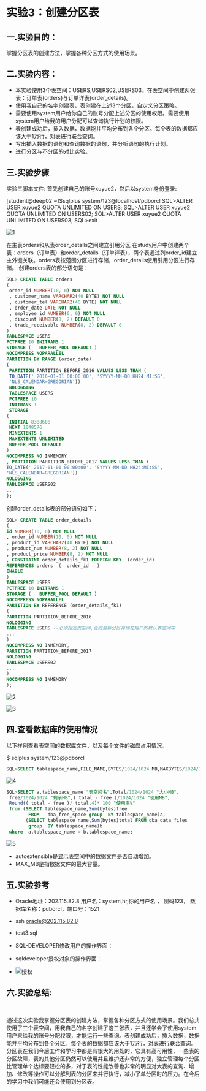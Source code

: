 # 实验3：创建分区表

## 一.实验目的：

掌握分区表的创建方法，掌握各种分区方式的使用场景。

## 二.实验内容：
- 本实验使用3个表空间：USERS,USERS02,USERS03。在表空间中创建两张表：订单表(orders)与订单详表(order_details)。
- 使用我自己的名字创建表，表创建在上述3个分区，自定义分区策略。
- 需要使用system用户给你自己的账号分配上述分区的使用权限。需要使用system用户给我的用户分配可以查询执行计划的权限。
- 表创建成功后，插入数据，数据能并平均分布到各个分区。每个表的数据都应该大于1万行，对表进行联合查询。
- 写出插入数据的语句和查询数据的语句，并分析语句的执行计划。
- 进行分区与不分区的对比实验。

## 三.实验步骤

实验三脚本文件:
首先创建自己的账号xuyue2，然后以system身份登录:

[student@deep02 ~]$sqlplus system/123@localhost/pdborcl
SQL>ALTER USER xuyue2 QUOTA UNLIMITED ON USERS;
SQL>ALTER USER xuyue2 QUOTA UNLIMITED ON USERS02;
SQL>ALTER USER xuyue2 QUOTA UNLIMITED ON USERS03;
SQL>exit

![1](..\test3\1.png)

在主表orders和从表order_details之间建立引用分区
在study用户中创建两个表：orders（订单表）和order_details（订单详表），两个表通过列order_id建立主外键关联。orders表按范围分区进行存储，order_details使用引用分区进行存储。
创建orders表的部分语句是：

```sql
SQL> CREATE TABLE orders 
(
 order_id NUMBER(10, 0) NOT NULL 
 , customer_name VARCHAR2(40 BYTE) NOT NULL 
 , customer_tel VARCHAR2(40 BYTE) NOT NULL 
 , order_date DATE NOT NULL 
 , employee_id NUMBER(6, 0) NOT NULL 
 , discount NUMBER(8, 2) DEFAULT 0 
 , trade_receivable NUMBER(8, 2) DEFAULT 0 
) 
TABLESPACE USERS 
PCTFREE 10 INITRANS 1 
STORAGE (   BUFFER_POOL DEFAULT ) 
NOCOMPRESS NOPARALLEL 
PARTITION BY RANGE (order_date) 
(
 PARTITION PARTITION_BEFORE_2016 VALUES LESS THAN (
 TO_DATE(' 2016-01-01 00:00:00', 'SYYYY-MM-DD HH24:MI:SS', 
 'NLS_CALENDAR=GREGORIAN')) 
 NOLOGGING 
 TABLESPACE USERS 
 PCTFREE 10 
 INITRANS 1 
 STORAGE 
( 
 INITIAL 8388608 
 NEXT 1048576 
 MINEXTENTS 1 
 MAXEXTENTS UNLIMITED 
 BUFFER_POOL DEFAULT 
) 
NOCOMPRESS NO INMEMORY  
, PARTITION PARTITION_BEFORE_2017 VALUES LESS THAN (
TO_DATE(' 2017-01-01 00:00:00', 'SYYYY-MM-DD HH24:MI:SS', 
'NLS_CALENDAR=GREGORIAN')) 
NOLOGGING 
TABLESPACE USERS02 
...
);
```

创建order_details表的部分语句如下：
```sql
SQL> CREATE TABLE order_details 
(
id NUMBER(10, 0) NOT NULL 
, order_id NUMBER(10, 0) NOT NULL
, product_id VARCHAR2(40 BYTE) NOT NULL 
, product_num NUMBER(8, 2) NOT NULL 
, product_price NUMBER(8, 2) NOT NULL 
, CONSTRAINT order_details_fk1 FOREIGN KEY  (order_id)
REFERENCES orders  (  order_id   )
ENABLE 
) 
TABLESPACE USERS 
PCTFREE 10 INITRANS 1 
STORAGE (   BUFFER_POOL DEFAULT ) 
NOCOMPRESS NOPARALLEL
PARTITION BY REFERENCE (order_details_fk1)
(
PARTITION PARTITION_BEFORE_2016 
NOLOGGING 
TABLESPACE USERS --必须指定表空间,否则会将分区存储在用户的默认表空间中
...
) 
NOCOMPRESS NO INMEMORY, 
PARTITION PARTITION_BEFORE_2017 
NOLOGGING 
TABLESPACE USERS02
...
) 
NOCOMPRESS NO INMEMORY  
);
```

![2](..\test3\2.png)

![3](..\test3\3.png)

## 四.查看数据库的使用情况

以下样例查看表空间的数据库文件，以及每个文件的磁盘占用情况。

$ sqlplus system/123@pdborcl
```sql
SQL>SELECT tablespace_name,FILE_NAME,BYTES/1024/1024 MB,MAXBYTES/1024/1024 MAX_MB,autoextensible FROM dba_data_files  WHERE  tablespace_name='USERS';
```
![4](..\test3\4.png)

```sql
SQL>SELECT a.tablespace_name "表空间名",Total/1024/1024 "大小MB",
 free/1024/1024 "剩余MB",( total - free )/1024/1024 "使用MB",
 Round(( total - free )/ total,4)* 100 "使用率%"
 from (SELECT tablespace_name,Sum(bytes)free
        FROM   dba_free_space group  BY tablespace_name)a,
       (SELECT tablespace_name,Sum(bytes)total FROM dba_data_files
        group  BY tablespace_name)b
 where  a.tablespace_name = b.tablespace_name;
```

![5](..\test3\5.png)

- autoextensible是显示表空间中的数据文件是否自动增加。
- MAX_MB是指数据文件的最大容量。

## 五.实验参考
- Oracle地址：202.115.82.8 用户名：system,hr,你的用户名 ， 密码123， 数据库名称：pdborcl，端口号：1521
- ssh oracle@202.115.82.8
- test3.sql

- SQL-DEVELOPER修改用户的操作界面：


- sqldeveloper授权对象的操作界面：
- ![授权](..\test3\授权.png)

## 六.实验总结:

​	

​		通过这次实验我掌握分区表的创建方法，掌握各种分区方式的使用场景。我们总共使用了三个表空间，用我自己的名字创建了这三张表，并且还学会了使用system用户来给我的账号分配权限，才能运行一些查询。表创建成功后，插入数据，数据能并平均分布到各个分区。每个表的数据都应该大于1万行，对表进行联合查询。分区表在我们今后工作和学习中都是有很大的用处的，它具有高可用性，一些表的分区故障，表的其他分区仍然可以使用并且维护还非常的方便，独立管理每个分区比管理单个达标要轻松的多，对于表的性能改善也非常的明显对大表的查询、增加、修改等操作可以分解到表的分区来并行执行，减小了单分区时的压力。在今后的学习中我们可能还会使用到分区表。





